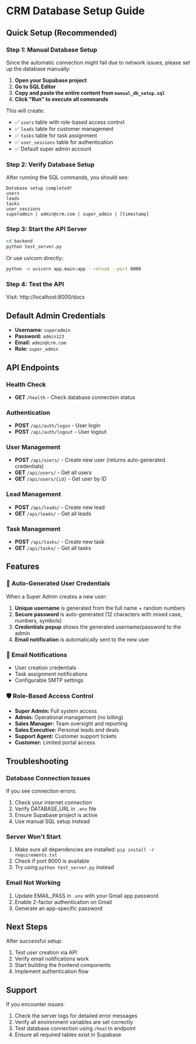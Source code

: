 # CRM Database Setup Guide

## Quick Setup (Recommended)

### Step 1: Manual Database Setup
Since the automatic connection might fail due to network issues, please set up the database manually:

1. **Open your Supabase project**
2. **Go to SQL Editor**
3. **Copy and paste the entire content from `manual_db_setup.sql`**
4. **Click "Run" to execute all commands**

This will create:
- ✅ `users` table with role-based access control
- ✅ `leads` table for customer management
- ✅ `tasks` table for task assignment
- ✅ `user_sessions` table for authentication
- ✅ Default super admin account

### Step 2: Verify Database Setup
After running the SQL commands, you should see:
```
Database setup completed!
users
leads  
tasks
user_sessions
superadmin | admin@crm.com | super_admin | [timestamp]
```

### Step 3: Start the API Server
```bash
cd backend
python test_server.py
```

Or use uvicorn directly:
```bash
python -m uvicorn app.main:app --reload --port 8000
```

### Step 4: Test the API
Visit: http://localhost:8000/docs

## Default Admin Credentials
- **Username:** `superadmin`
- **Password:** `admin123`
- **Email:** `admin@crm.com`
- **Role:** `super_admin`

## API Endpoints

### Health Check
- **GET** `/health` - Check database connection status

### Authentication
- **POST** `/api/auth/login` - User login
- **POST** `/api/auth/logout` - User logout

### User Management
- **POST** `/api/users/` - Create new user (returns auto-generated credentials)
- **GET** `/api/users/` - Get all users
- **GET** `/api/users/{id}` - Get user by ID

### Lead Management
- **POST** `/api/leads/` - Create new lead
- **GET** `/api/leads/` - Get all leads

### Task Management
- **POST** `/api/tasks/` - Create new task
- **GET** `/api/tasks/` - Get all tasks

## Features

### 🔐 Auto-Generated User Credentials
When a Super Admin creates a new user:
1. **Unique username** is generated from the full name + random numbers
2. **Secure password** is auto-generated (12 characters with mixed case, numbers, symbols)
3. **Credentials popup** shows the generated username/password to the admin
4. **Email notification** is automatically sent to the new user

### 📧 Email Notifications
- User creation credentials
- Task assignment notifications
- Configurable SMTP settings

### 🛡️ Role-Based Access Control
- **Super Admin:** Full system access
- **Admin:** Operational management (no billing)
- **Sales Manager:** Team oversight and reporting
- **Sales Executive:** Personal leads and deals
- **Support Agent:** Customer support tickets
- **Customer:** Limited portal access

## Troubleshooting

### Database Connection Issues
If you see connection errors:
1. Check your internet connection
2. Verify DATABASE_URL in `.env` file
3. Ensure Supabase project is active
4. Use manual SQL setup instead

### Server Won't Start
1. Make sure all dependencies are installed: `pip install -r requirements.txt`
2. Check if port 8000 is available
3. Try using `python test_server.py` instead

### Email Not Working
1. Update EMAIL_PASS in `.env` with your Gmail app password
2. Enable 2-factor authentication on Gmail
3. Generate an app-specific password

## Next Steps

After successful setup:
1. Test user creation via API
2. Verify email notifications work
3. Start building the frontend components
4. Implement authentication flow

## Support

If you encounter issues:
1. Check the server logs for detailed error messages
2. Verify all environment variables are set correctly
3. Test database connection using `/health` endpoint
4. Ensure all required tables exist in Supabase